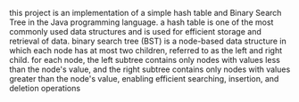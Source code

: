 this project is an implementation of a simple hash table and Binary Search Tree in the Java programming language. a hash table is one of the most commonly used data structures and is used for efficient storage and retrieval of data.  binary search tree (BST) is a node-based data structure in which each node has at most two children, referred to as the left and right child. for each node, the left subtree contains only nodes with values less than the node's value, and the right subtree contains only nodes with values greater than the node's value, enabling efficient searching, insertion, and deletion operations
